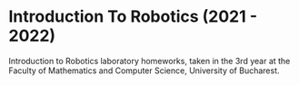 # Introduction To Robotics (2021 - 2022)

Introduction to Robotics laboratory homeworks, taken in the 3rd year at the Faculty of Mathematics and Computer Science, University of Bucharest.
